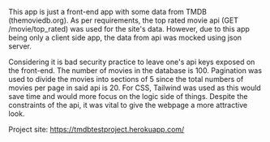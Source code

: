 This app is just a front-end app with some data from TMDB (themoviedb.org). As per requirements, the top rated movie api (GET /movie/top_rated) was used for the site's data. However, due to this app being only a client side app, the data from api was mocked using json server.

Considering it is bad security practice to leave one's api keys exposed on the front-end. The number of movies in the database is 100. Pagination was used to divide the movies into sections of 5 since the total numbers of movies per page in said api is 20. For CSS, Tailwind was used as this would save time and would more focus on the logic side of things. Despite the constraints of the api, it was vital to give the webpage a more attractive look.

Project site: https://tmdbtestproject.herokuapp.com/
